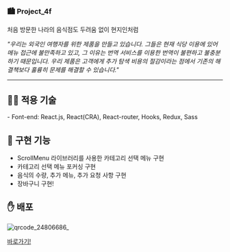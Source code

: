 ### 🏙 Project_4f

처음 방문한 나라의 음식점도 두려움 없이 현지인처럼 

_"우리는 외국인 여행자를 위한 제품을 만들고 있습니다. 그들은 현재 식당 이용에 있어 메뉴 접근에 불만족하고 있고, 그 이유는 번역 서비스를 이용한 번역이 불편하고 불충분하기 때문입니다. 우리 제품은 고객에게 추가 탐색 비용의 절감이라는 점에서 기존의 해결책보다 훌륭히 문제를 해결할 수 있습니다."_
***

<h2>👨‍💻 적용 기술</h2>
 - Font-end: React.js, React(CRA), React-router, Hooks, Redux, Sass

<h2>🚀 구현 기능</h2>

* ScrollMenu 라이브러리를 사용한 카테고리 선택 메뉴 구현
* 카테고리 선택 메뉴 포커싱 구현
* 음식의 수량, 추가 메뉴, 추가 요청 사항 구현
* 장바구니 구현!

<h2>✋ 배포</h2>


![qrcode_24806686_](https://user-images.githubusercontent.com/57799598/177125482-870fb081-e7bd-46ff-8bea-4e2601cb0f1f.png)


<a href="https://yooinhak.github.io/project_4f">바로가기!</a>
